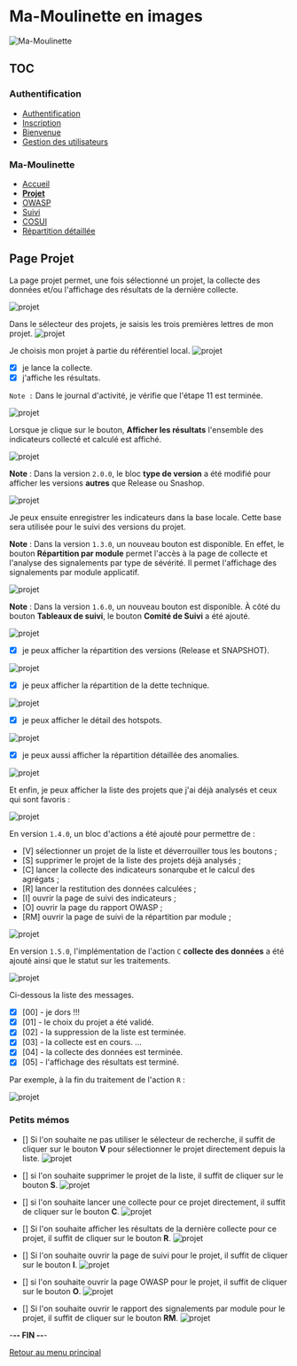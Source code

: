 # Ma-Moulinette en images

![Ma-Moulinette](/documentation/ressources/home-000.jpg)

## TOC

### Authentification

* [Authentification](/documentation/authentification.md)
* [Inscription](/documentation/inscription.md)
* [Bienvenue]((/documentation/bienvenue.md))
* [Gestion des utilisateurs](utilisateur.md)

### Ma-Moulinette

* [Accueil](/documentation/accueil.md)
* [**Projet**](/documentation/projet.md)
* [OWASP](/documentation/owasp.md)
* [Suivi](/documentation/suivi.md)
* [COSUI](/documentation/cosui.md)
* [Répartition détaillée](/documentation/repartition_details.md)

## Page Projet

La page projet permet, une fois sélectionné un projet, la collecte des données et/ou l'affichage des résultats de la dernière collecte.

![projet](/documentation/ressources/projet-000.jpg)

Dans le sélecteur des projets, je saisis les trois premières lettres de mon projet.
![projet](/documentation/ressources/projet-001.jpg)

Je choisis mon projet à partie du référentiel local.
![projet](/documentation/ressources/projet-001b.jpg)

* [x] je lance la collecte.
* [X] j'affiche les résultats.

`Note :` Dans le journal d'activité, je vérifie que l'étape 11 est terminée.

![projet](/documentation/ressources/projet-002.jpg)

Lorsque je clique sur le bouton, **Afficher les résultats** l'ensemble des indicateurs collecté et calculé est affiché.

![projet](/documentation/ressources/projet-003.jpg)

**Note** : Dans la version `2.0.0`, le bloc **type de version** a été modifié pour afficher les versions **autres** que Release ou Snashop.

![projet](/documentation/ressources/projet-003a.jpg)

Je peux ensuite enregistrer les indicateurs dans la base locale. Cette base sera utilisée pour le suivi des versions du projet.

**Note** : Dans la version `1.3.0`, un nouveau bouton est disponible.
En effet, le bouton **Répartition par module** permet l'accès à la page de collecte et l'analyse des signalements par type de sévérité. Il permet l'affichage des signalements par module applicatif.

![projet](/documentation/ressources/projet-003b.jpg)

**Note** : Dans la version `1.6.0`, un nouveau bouton est disponible.
À côté du bouton **Tableaux de suivi**, le bouton **Comité de Suivi** a été ajouté.

![projet](/documentation/ressources/projet-003c.jpg)

* [x] je peux afficher la répartition des versions (Release et SNAPSHOT).

![projet](/documentation/ressources/projet-008.jpg)

* [x] je peux afficher la répartition de la dette technique.

![projet](/documentation/ressources/projet-004.jpg)

* [x] je peux afficher le détail des hotspots.

![projet](/documentation/ressources/projet-005.jpg)

* [x] je peux aussi afficher la répartition détaillée des anomalies.

![projet](/documentation/ressources/projet-006.jpg)

Et enfin, je peux afficher la liste des projets que j'ai déjà analysés et ceux qui sont favoris :

![projet](/documentation/ressources/projet-007.jpg)

En version `1.4.0`, un bloc d'actions a été ajouté pour permettre de :

* [V] sélectionner un projet de la liste et déverrouiller tous les boutons ;
* [S] supprimer le projet de la liste des projets déjà analysés ;
* [C] lancer la collecte des indicateurs sonarqube et le calcul des agrégats ;
* [R] lancer la restitution des données calculées ;
* [I] ouvrir la page de suivi des indicateurs ;
* [O] ouvrir la page du rapport OWASP ;
* [RM] ouvrir la page de suivi de la répartition par module ;

![projet](/documentation/ressources/projet-007b.jpg)

En version `1.5.0`, l'implémentation de l'action `C` **collecte des données** a été ajouté ainsi que le statut sur les traitements.

![projet](/documentation/ressources/projet-007a.jpg)

Ci-dessous la liste des messages.

* [x] [00] - je dors !!!
* [x] [01] - le choix du projet a été validé.
* [x] [02] - la suppression de la liste est terminée.
* [x] [03] - la collecte est en cours. ...
* [x] [04] - la collecte des données est terminée.
* [x] [05] - l'affichage des résultats est terminé.

Par exemple, à la fin du traitement de l'action `R` :

![projet](/documentation/ressources/projet-007aa.jpg)

### Petits mémos

* [] Si l'on souhaite ne pas utiliser le sélecteur de recherche, il suffit de cliquer sur le bouton **V** pour sélectionner le projet directement depuis la liste.
![projet](/documentation/ressources/projet-007c.jpg)

* [] si l'on souhaite supprimer le projet de la liste, il suffit de cliquer sur le bouton **S**.
![projet](/documentation/ressources/projet-007d.jpg)

* []  si l'on souhaite lancer une collecte pour ce projet directement, il suffit de cliquer sur le bouton **C**.
![projet](/documentation/ressources/projet-007e.jpg)

* [] Si l'on souhaite afficher les résultats de la dernière collecte pour ce projet, il suffit de cliquer sur le bouton **R**.
![projet](/documentation/ressources/projet-007f.jpg)

* [] Si l'on souhaite ouvrir la page de suivi pour le projet, il suffit de cliquer sur le bouton **I**.
![projet](/documentation/ressources/projet-007g.jpg)

* []  si l'on souhaite ouvrir la page OWASP pour le projet, il suffit de cliquer sur le bouton **O**.
![projet](/documentation/ressources/projet-007h.jpg)

* []  Si l'on souhaite ouvrir le rapport des signalements par module pour le projet, il suffit de cliquer sur le bouton **RM**.
![projet](/documentation/ressources/projet-007i.jpg)

-**-- FIN --**-

[Retour au menu principal](/README.md)
